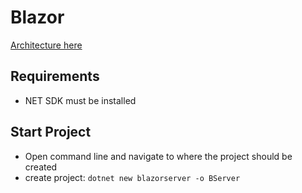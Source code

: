 # Blazor

[Architecture here](https://docs.microsoft.com/en-us/aspnet/core/blazor/hosting-models?view=aspnetcore-6.0)


## Requirements
* NET SDK must be installed


## Start Project
* Open command line and navigate to where the project should be created
* create project: `dotnet new blazorserver -o BServer`

